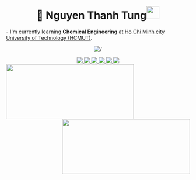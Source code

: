 <h1 align="center"> 👋 Nguyen Thanh Tung<img src="https://media.giphy.com/media/hvRJCLFzcasrR4ia7z/giphy.gif" width="35"></h1>
<div>
<p>
  - I'm currently learning <b>Chemical Engineering</b> at <a href="https://hcmut.edu.vn">Ho Chi Minh city University of Technology (HCMUT)</a>.
</p>
</div>
<p align="center">
   <img align="center" src="https://cdn.dribbble.com/users/1059583/screenshots/4171367/coding-freak.gif" alt="/"/>
</p>


<div id="badges" align="center">
  <a href="www.linkedin.com/in/tuzqwork" target="_blank">
    <img src="https://img.icons8.com/fluent/48/000000/linkedin.png"/>
  </a>
  <a href="mailto:tuzqwok@gmail.com" alt="Email">
    <img src="https://img.icons8.com/fluent/48/000000/mailing.png"/>
  </a>
  <a href="https://github.com/tuzqwork" alt="Github">
    <img src="https://img.icons8.com/fluent/48/000000/github.png"/>
  </a> 
  <a href="https://www.facebook.com/tuzqmant/" alt="Facebook">
    <img src="https://img.icons8.com/fluent/48/000000/facebook-new.png" target="_blank" />
  </a> 
  <a href="https://www.instagram.com/tuzq.mant/" alt="Instagram" target="_blank" >
    <img src="https://img.icons8.com/fluent/48/000000/instagram-new.png"/>
  </a>
  <a href="https://www.youtube.com/channel/UCfcJbU5vE9_hsBsKKzwFdnA" alt="Youtube channel" target="_blank" >
    <img src="https://img.icons8.com/fluent/48/000000/youtube-play.png"/>
  </a>
</div>
<div>
<img align="left" height="150px" width="350px" src="https://github-readme-stats.vercel.app/api?username=tuzqwork&count_private=true&show_icons=true&theme=tokyonight" />
<img align="right" height="150px" width="350px" src="https://github-readme-stats.vercel.app/api/top-langs/?username=tuzqwork&layout=compact&theme=aura&langs_count=9" />
 </div>
